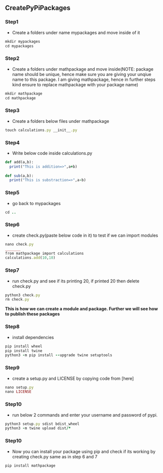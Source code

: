 ## CreatePyPiPackages

<p>
  
### Step1
* Create a folders under name mypackages and move inside of it
```ruby
mkdir mypackages
cd mypackages
```
  
### Step2
* Create a folders under mathpackage and move inside(NOTE: package name should be unique, hence make sure you are giving your unqiue name to this package. I am giving mathpackage, hence in further steps kind ensure to replace mathpackage with your package name)
```ruby
mkdir mathpackage
cd mathpackage
```
  
### Step3
* Create a folders below files under mathpackage
```ruby
touch calculations.py __init__.py
```
  
### Step4
* Write below code inside calculations.py
```ruby
def add(a,b):
  print("This is addition=>",a+b)
  
def sub(a,b):
  print("This is substraction=>",a-b)
```
  
 ### Step5
* go back to mypackages
```ruby
cd .. 
```
  
  ### Step6
* create check.py(paste below code in it) to test if we can import modules
```ruby
nano check.py
_______
from mathpackage import calculations
calculations.add(10,10)
```
  
 ### Step7
* run check.py and see if its printing 20, if printed 20 then delete check.py
```ruby
python3 check.py
rm check.py
```
 <strong> This is how we can create a module and package. Further we will see how to publish these packages</strong> <br>

  
 ### Step8
* install dependencies
```ruby
pip install wheel
pip install twine
python3 -m pip install --upgrade twine setuptools
```
  
### Step9
* create a setup.py and LICENSE by copying code from [here]  
```ruby
nano setup.py
nano LICENSE
```
### Step10
* run below 2 commands and enter your username and password of pypi.
```ruby
python3 setup.py sdist bdist_wheel
python3 -m twine upload dist/*
```
### Step10
* Now you can install your package using pip and check if its working by creating check.py same as in step 6 and 7
```ruby
pip install mathpackage

```
</p>
